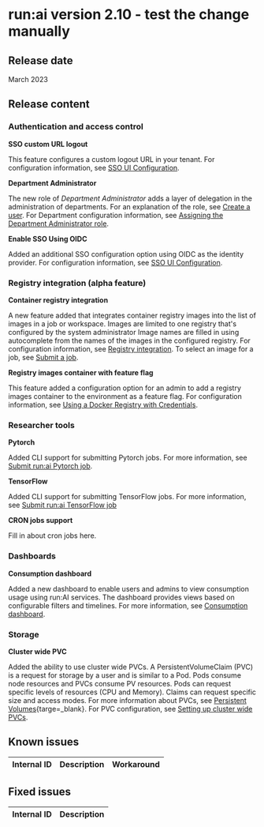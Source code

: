 # run:ai version 2.10 - test the change manually

## Release date

March 2023

## Release content

### Authentication and access control

**SSO custom URL logout**

This feature configures a custom logout URL in your tenant. For configuration information, see [SSO UI Configuration](../admin/runai-setup/authentication/sso.md#ui-configuration).

**Department Administrator**

The new role of *Department Administrator* adds a layer of delegation in the administration of departments. For an explanation of the role, see [Create a user](../admin/admin-ui-setup/admin-ui-users.md#create-a-user). For Department configuration information, see [Assigning the Department Administrator role](../admin/admin-ui-setup/department-setup.md#assign-department-administrator-role).

**Enable SSO Using OIDC**

Added an additional SSO configuration option using OIDC as the identity provider. For configuration information, see [SSO UI Configuration](../admin/runai-setup/authentication/sso.md#ui-configuration).

### Registry integration (alpha feature)

**Container registry integration**

A new feature added that integrates container registry images into the list of images in a job or workspace. Images are limited to one registry that's configured by the system administrator Image names are filled in using autocomplete from the names of the images in the configured registry. For configuration information, see [Registry integration](registry-integration-alpha-feature). To select an image for a job, see [Submit a job](../admin/admin-ui-setup/jobs.md#submit-a-job).

**Registry images container with feature flag**

This feature added a configuration option for an admin to add a registry images container to the environment as a feature flag. For configuration information, see [Using a Docker Registry with Credentials](##../admin/researcher-setup/docker-registry-config.md).

### Researcher tools

**Pytorch**

Added CLI support for submitting Pytorch jobs. For more information, see [Submit run:ai Pytorch job](../Researcher/cli-reference/runai-submit-pytorch.md).

**TensorFlow**

Added CLI support for submitting TensorFlow jobs. For more information, see [Submit run:ai TensorFlow job](../Researcher/cli-reference/runai-submit-TF.md)

**CRON jobs support**

Fill in about cron jobs here.

### Dashboards

**Consumption dashboard**

Added a new dashboard to enable users and admins to view consumption usage using run:AI services. The dashboard provides views based on configurable filters and timelines. For more information,  see [Consumption dashboard](../admin/admin-ui-setup/dashboard-analysis.md#consumption-dashboard).

### Storage

**Cluster wide PVC**

Added the ability to use cluster wide PVCs. A PersistentVolumeClaim (PVC) is a request for storage by a user and is similar to a Pod. Pods consume node resources and PVCs consume PV resources. Pods can request specific levels of resources (CPU and Memory). Claims can request specific size and access modes. For more information about PVCs, see [Persistent Volumes](https://kubernetes.io/docs/concepts/storage/persistent-volumes/){targe=_blank}. For PVC configuration, see [Setting up cluster wide PVCs](../admin/researcher-setup/cluster-wide-pvc.md).

## Known issues

|Internal ID|Description|Workaround|
|-----------|--------------|--------------|

## Fixed issues

|Internal ID|Description|
|-----------|--------------|

